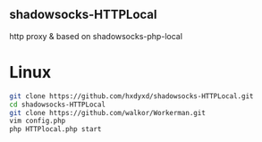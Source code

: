 ## shadowsocks-HTTPLocal
http proxy &amp; based on shadowsocks-php-local

# Linux

```sh
git clone https://github.com/hxdyxd/shadowsocks-HTTPLocal.git
cd shadowsocks-HTTPLocal
git clone https://github.com/walkor/Workerman.git
vim config.php
php HTTPlocal.php start
```
